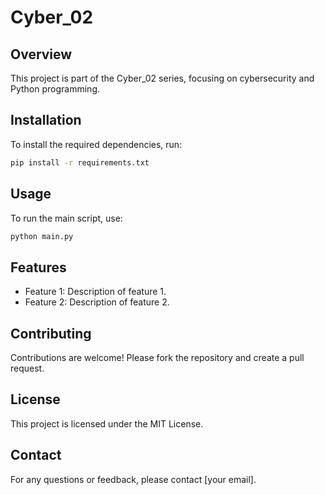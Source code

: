 # Cyber_02

## Overview
This project is part of the Cyber_02 series, focusing on cybersecurity and Python programming.

## Installation
To install the required dependencies, run:
```bash
pip install -r requirements.txt
```

## Usage
To run the main script, use:
```bash
python main.py
```

## Features
- Feature 1: Description of feature 1.
- Feature 2: Description of feature 2.

## Contributing
Contributions are welcome! Please fork the repository and create a pull request.

## License
This project is licensed under the MIT License.

## Contact
For any questions or feedback, please contact [your email].
